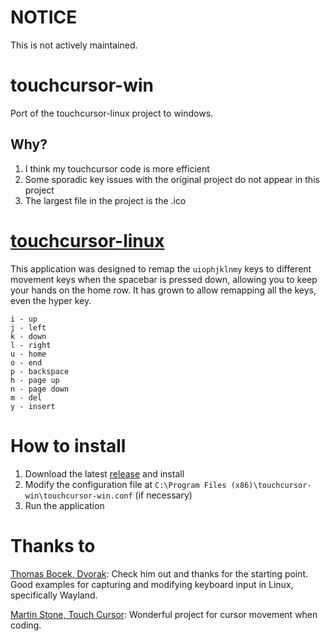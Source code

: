 # NOTICE
This is not actively maintained.

# touchcursor-win
Port of the touchcursor-linux project to windows.

## Why?
1. I think my touchcursor code is more efficient
2. Some sporadic key issues with the original project do not appear in this project
3. The largest file in the project is the .ico

# [touchcursor-linux](https://github.com/donniebreve/touchcursor-linux)
This application was designed to remap the `uiophjklnmy` keys to different movement keys when the spacebar is pressed down, allowing you to keep your hands on the home row. It has grown to allow remapping all the keys, even the hyper key.

```
i - up
j - left
k - down
l - right
u - home
o - end
p - backspace
h - page up
n - page down
m - del
y - insert
```

# How to install
1. Download the latest [release](https://github.com/donniebreve/touchcursor-win/releases) and install
2. Modify the configuration file at `C:\Program Files (x86)\touchcursor-win\touchcursor-win.conf` (if necessary)
3. Run the application

# Thanks to
[Thomas Bocek, Dvorak](https://github.com/tbocek/dvorak): Check him out and thanks for the starting point. Good examples for capturing and modifying keyboard input in Linux, specifically Wayland.  
  
[Martin Stone, Touch Cursor](https://github.com/martin-stone/touchcursor): Wonderful project for cursor movement when coding.
